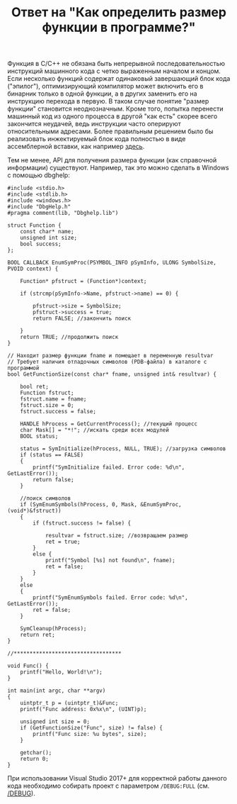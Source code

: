 ﻿---
title: "Ответ на \"Как определить размер функции в программе?\""
se.owner.user_id: 240512
se.owner.display_name: "MSDN.WhiteKnight"
se.owner.link: "https://ru.stackoverflow.com/users/240512/msdn-whiteknight"
se.answer_id: 908489
se.question_id: 490470
se.post_type: answer
se.score: 1
se.is_accepted: False
---
<p>Функция в С/С++ не обязана быть непрерывной последовательностью инструкций машинного кода с четко выраженным началом и концом. Если несколько функций содержат одинаковый завершающий блок кода ("эпилог"), оптимизирующий компилятор может включить его в бинарник только в одной функции, а в других заменить его на инструкцию перехода в первую. В таком случае понятие "размер функции" становится неоднозначным. Кроме того, попытка перенести машинный код из одного процесса в другой "как есть" скорее всего закончится неудачей, ведь инструкции часто оперируют относительными адресами. Более правильным решением было бы реализовать инжектируемый блок кода полностью в виде ассемблерной вставки, как например <a href="https://ru.stackoverflow.com/a/751021/240512">здесь</a>.</p>

<p>Тем не менее, API для получения размера функции (как справочной информации) существуют. Например, так это можно сделать в Windows с помощью dbghelp:</p>

<pre><code>#include &lt;stdio.h&gt;
#include &lt;stdlib.h&gt;
#include &lt;windows.h&gt;
#include "DbgHelp.h"
#pragma comment(lib, "Dbghelp.lib")

struct Function {
    const char* name;
    unsigned int size;
    bool success;
};

BOOL CALLBACK EnumSymProc(PSYMBOL_INFO pSymInfo, ULONG SymbolSize, PVOID context) {

    Function* pfstruct = (Function*)context;    

    if (strcmp(pSymInfo-&gt;Name, pfstruct-&gt;name) == 0) {

        pfstruct-&gt;size = SymbolSize;
        pfstruct-&gt;success = true;       
        return FALSE; //закончить поиск

    }
    return TRUE; //продолжить поиск
}

// Находит размер функции fname и помещает в переменную resultvar
// Требует наличия отладочных символов (PDB-файла) в каталоге с программой
bool GetFunctionSize(const char* fname, unsigned int&amp; resultvar) {

    bool ret;
    Function fstruct;
    fstruct.name = fname;
    fstruct.size = 0;
    fstruct.success = false;

    HANDLE hProcess = GetCurrentProcess(); //текущий процесс
    char Mask[] = "*!"; //искать среди всех модулей
    BOOL status;

    status = SymInitialize(hProcess, NULL, TRUE); //загрузка символов
    if (status == FALSE)
    {
        printf("SymInitialize failed. Error code: %d\n", GetLastError());
        return false;
    }

    //поиск символов
    if (SymEnumSymbols(hProcess, 0, Mask, &amp;EnumSymProc, (void*)&amp;fstruct))
    {
        if (fstruct.success != false) {

            resultvar = fstruct.size; //возвращаем размер
            ret = true; 
        }
        else {
            printf("Symbol [%s] not found\n", fname);
            ret = false; 
        }
    }
    else
    {
        printf("SymEnumSymbols failed. Error code: %d\n", GetLastError());
        ret = false;
    }

    SymCleanup(hProcess);
    return ret;
}

//**********************************

void Func() {
    printf("Hello, World!\n"); 
}

int main(int argc, char **argv)
{
    uintptr_t p = (uintptr_t)&amp;Func;
    printf("Func address: 0x%x\n", (UINT)p);    

    unsigned int size = 0;
    if (GetFunctionSize("Func", size) != false) {
        printf("Func size: %u bytes", size);
    }

    getchar();
    return 0;
}
</code></pre>

<p>При использовании Visual Studio 2017+ для корректной работы данного кода необходимо собирать проект с параметром <code>/DEBUG:FULL</code> (см. <a href="https://docs.microsoft.com/en-us/cpp/build/reference/debug-generate-debug-info?view=vs-2019" rel="nofollow noreferrer">/DEBUG</a>).</p>
